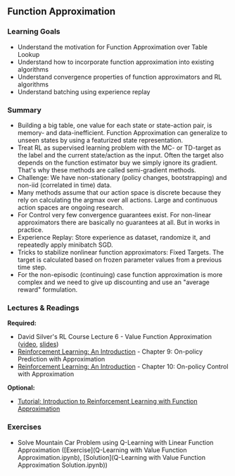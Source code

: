## Function Approximation

### Learning Goals

- Understand the motivation for Function Approximation over Table Lookup
- Understand how to incorporate function approximation into existing algorithms
- Understand convergence properties of function approximators and RL algorithms
- Understand batching using experience replay


### Summary

- Building a big table, one value for each state or state-action pair, is memory- and data-inefficient. Function Approximation can generalize to unseen states by  using a featurized state representation.
- Treat RL as supervised learning problem with the MC- or TD-target as the label and the current state/action as the input. Often the target also depends on the function estimator buy we simply ignore its gradient. That's why these methods are called semi-gradient methods.
- Challenge: We have non-stationary (policy changes, bootstrapping) and non-iid (correlated in time) data.
- Many methods assume that our action space is discrete because they rely on calculating the argmax over all actions. Large and continuous action spaces are ongoing research.
- For Control very few convergence guarantees exist. For non-linear approximators there are basically no guarantees at all. But in works in practice.
- Experience Replay: Store experience as dataset, randomize it, and repeatedly apply minibatch SGD.
- Tricks to stabilize nonlinear function approximators: Fixed Targets. The target is calculated based on frozen parameter values from a previous time step.
- For the non-episodic (continuing) case function approximation is more complex and we need to give up discounting and use an "average reward" formulation.


### Lectures & Readings

**Required:**

- David Silver's RL Course Lecture 6 - Value Function Approximation ([video](https://www.youtube.com/watch?v=UoPei5o4fps), [slides](http://www0.cs.ucl.ac.uk/staff/d.silver/web/Teaching_files/FA.pdf))
- [Reinforcement Learning: An Introduction](https://www.dropbox.com/s/d6fyn4a5ag3atzk/bookdraft2016aug.pdf) - Chapter 9: On-policy Prediction with Approximation
- [Reinforcement Learning: An Introduction](https://www.dropbox.com/s/d6fyn4a5ag3atzk/bookdraft2016aug.pdf) - Chapter 10: On-policy Control with Approximation

**Optional:**

- [Tutorial: Introduction to Reinforcement Learning with Function Approximation](https://www.youtube.com/watch?v=ggqnxyjaKe4)


### Exercises

- Solve Mountain Car Problem using Q-Learning with Linear Function Approximation ([Exercise](Q-Learning with Value Function Approximation.ipynb), [Solution](Q-Learning with Value Function Approximation Solution.ipynb))
